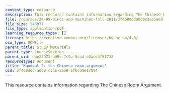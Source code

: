 ```yaml
---
content_type: resource
description: This resource contains information regarding The Chinese Room Argument.
file: /courses/24-09-minds-and-machines-fall-2011/3f468ddda0d0c3ab5ae91fbcd9e17894_MIT24_09F11_chinese_room.pdf
file_size: 543977
file_type: application/pdf
learning_resource_types: []
license: https://creativecommons.org/licenses/by-nc-sa/4.0/
ocw_type: OCWFile
parent_title: Study Materials
parent_type: CourseSection
parent_uid: dae3fd21-a99c-7c0a-5ca4-c0ace4f91732
resourcetype: Document
title: 'Handout 2: the Chinese room argument'
uid: 3f468ddd-a0d0-c3ab-5ae9-1fbcd9e17894
---
```

This resource contains information regarding The Chinese Room Argument.